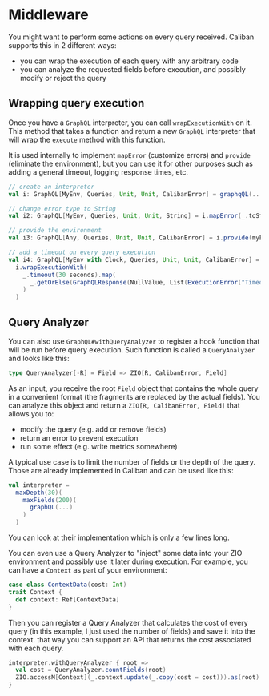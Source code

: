 # Middleware

You might want to perform some actions on every query received. Caliban supports this in 2 different ways:

- you can wrap the execution of each query with any arbitrary code
- you can analyze the requested fields before execution, and possibly modify or reject the query

## Wrapping query execution

Once you have a `GraphQL` interpreter, you can call `wrapExecutionWith` on it. This method that takes a function and return a new `GraphQL` interpreter that will wrap the `execute` method with this function.

It is used internally to implement `mapError` (customize errors) and `provide` (eliminate the environment), but you can use it for other purposes such as adding a general timeout, logging response times, etc.

```scala
// create an interpreter
val i: GraphQL[MyEnv, Queries, Unit, Unit, CalibanError] = graphqQL(...)

// change error type to String
val i2: GraphQL[MyEnv, Queries, Unit, Unit, String] = i.mapError(_.toString)

// provide the environment
val i3: GraphQL[Any, Queries, Unit, Unit, CalibanError] = i.provide(myEnv)

// add a timeout on every query execution
val i4: GraphQL[MyEnv with Clock, Queries, Unit, Unit, CalibanError] =
  i.wrapExecutionWith(
    _.timeout(30 seconds).map(
      _.getOrElse(GraphQLResponse(NullValue, List(ExecutionError("Timeout!"))))
    )
  )
```

## Query Analyzer

You can also use `GraphQL#withQueryAnalyzer` to register a hook function that will be run before query execution. Such function is called a `QueryAnalyzer` and looks like this:

```scala
type QueryAnalyzer[-R] = Field => ZIO[R, CalibanError, Field]
```

As an input, you receive the root `Field` object that contains the whole query in a convenient format (the fragments are replaced by the actual fields). You can analyze this object and return a `ZIO[R, CalibanError, Field]` that allows you to:

- modify the query (e.g. add or remove fields)
- return an error to prevent execution
- run some effect (e.g. write metrics somewhere)

A typical use case is to limit the number of fields or the depth of the query. Those are already implemented in Caliban and can be used like this:

```scala
val interpreter =
  maxDepth(30)(
    maxFields(200)(
      graphQL(...)
    )
  )
```

You can look at their implementation which is only a few lines long.

You can even use a Query Analyzer to "inject" some data into your ZIO environment and possibly use it later during execution. For example, you can have a `Context` as part of your environment:

```scala
case class ContextData(cost: Int)
trait Context {
  def context: Ref[ContextData]
}
```

Then you can register a Query Analyzer that calculates the cost of every query (in this example, I just used the number of fields) and save it into the context. that way you can support an API that returns the cost associated with each query.

```scala
interpreter.withQueryAnalyzer { root =>
  val cost = QueryAnalyzer.countFields(root)
  ZIO.accessM[Context](_.context.update(_.copy(cost = cost))).as(root)
}
```
